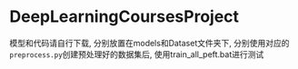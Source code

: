# DeepLearningCoursesProject
模型和代码请自行下载, 分别放置在models和Dataset文件夹下, 分别使用对应的`preprocess.py`创建预处理好的数据集后, 使用train_all_peft.bat进行测试
